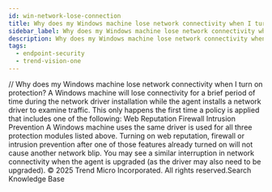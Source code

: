 ```yaml
---
id: win-network-lose-connection
title: Why does my Windows machine lose network connectivity when I turn on protection?
sidebar_label: Why does my Windows machine lose network connectivity when I turn on protection?
description: Why does my Windows machine lose network connectivity when I turn on protection?
tags:
  - endpoint-security
  - trend-vision-one
---
```


/*<![CDATA[*/ $('#title').html($('meta[name=map-description]').attr('content')); /*]]>*/ Why does my Windows machine lose network connectivity when I turn on protection? A Windows machine will lose connectivity for a brief period of time during the network driver installation while the agent installs a network driver to examine traffic. This only happens the first time a policy is applied that includes one of the following: Web Reputation Firewall Intrusion Prevention A Windows machine uses the same driver is used for all three protection modules listed above. Turning on web reputation, firewall or intrusion prevention after one of those features already turned on will not cause another network blip. You may see a similar interruption in network connectivity when the agent is upgraded (as the driver may also need to be upgraded). © 2025 Trend Micro Incorporated. All rights reserved.Search Knowledge Base